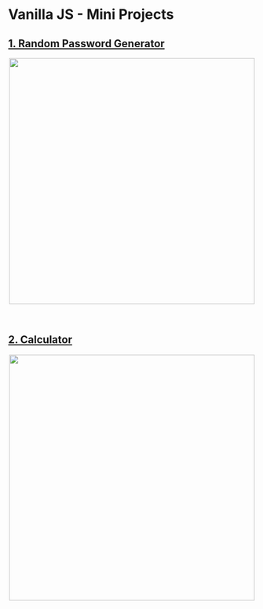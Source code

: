 # Vanilla JS - Mini Projects

## [1. Random Password Generator](./random-password-generator)

<p align="center"><img src = "https://user-images.githubusercontent.com/76716519/131508002-15b358ef-7ca4-4242-bc3b-1cc4c549da08.gif" width="500px" height="500px"></p>
<br/>

## [2. Calculator](./calculator)

<p align="center"><img src = "https://user-images.githubusercontent.com/76716519/131508136-5144737e-a6e9-4bf4-8006-29d43782f432.gif" width="500px" height="500px"></p>
